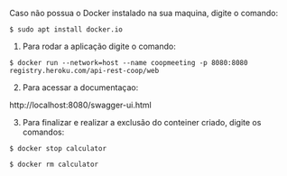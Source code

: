 
Caso não possua o Docker instalado na sua maquina, digite o comando: 

`$ sudo apt install docker.io`

1. Para rodar a aplicação digite o comando: 

`$ docker run --network=host --name coopmeeting -p 8080:8080 registry.heroku.com/api-rest-coop/web`

2. Para acessar a documentaçao:

http://localhost:8080/swagger-ui.html

3. Para finalizar e realizar a exclusão do conteiner criado, digite os comandos:

`$ docker stop calculator`

`$ docker rm calculator`
